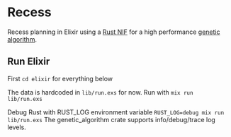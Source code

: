 # Recess

Recess planning in Elixir using a [Rust NIF](https://github.com/rusterlium/rustler) for a high performance [genetic algorithm](https://github.com/basvanwesting/genetic-algorithm).

## Run Elixir
First `cd elixir` for everything below

The data is hardcoded in `lib/run.exs` for now.
Run with `mix run lib/run.exs`

Debug Rust with RUST_LOG environment variable `RUST_LOG=debug mix run lib/run.exs`
The genetic_algorithm crate supports info/debug/trace log levels.
